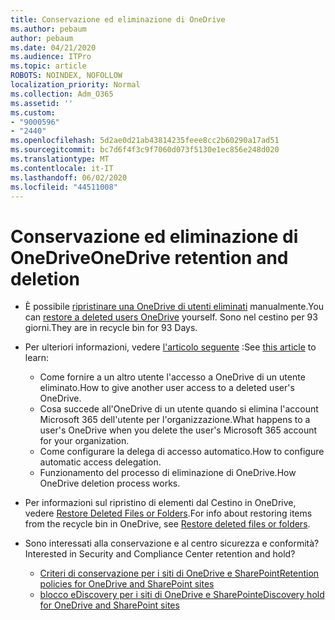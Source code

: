 ```yaml
---
title: Conservazione ed eliminazione di OneDrive
ms.author: pebaum
author: pebaum
ms.date: 04/21/2020
ms.audience: ITPro
ms.topic: article
ROBOTS: NOINDEX, NOFOLLOW
localization_priority: Normal
ms.collection: Adm_O365
ms.assetid: ''
ms.custom:
- "9000596"
- "2440"
ms.openlocfilehash: 5d2ae0d21ab43814235feee8cc2b60290a17ad51
ms.sourcegitcommit: bc7d6f4f3c9f7060d073f5130e1ec856e248d020
ms.translationtype: MT
ms.contentlocale: it-IT
ms.lasthandoff: 06/02/2020
ms.locfileid: "44511008"
---
```

# <a name="onedrive-retention-and-deletion"></a><span data-ttu-id="d20a5-102">Conservazione ed eliminazione di OneDrive</span><span class="sxs-lookup"><span data-stu-id="d20a5-102">OneDrive retention and deletion</span></span>

- <span data-ttu-id="d20a5-103">È possibile [ripristinare una OneDrive di utenti eliminati](https://docs.microsoft.com/onedrive/restore-deleted-onedrive) manualmente.</span><span class="sxs-lookup"><span data-stu-id="d20a5-103">You can [restore a deleted users OneDrive](https://docs.microsoft.com/onedrive/restore-deleted-onedrive) yourself.</span></span> <span data-ttu-id="d20a5-104">Sono nel cestino per 93 giorni.</span><span class="sxs-lookup"><span data-stu-id="d20a5-104">They are in recycle bin for 93 Days.</span></span>

- <span data-ttu-id="d20a5-105">Per ulteriori informazioni, vedere [l'articolo seguente](https://docs.microsoft.com/onedrive/retention-and-deletion) :</span><span class="sxs-lookup"><span data-stu-id="d20a5-105">See [this article](https://docs.microsoft.com/onedrive/retention-and-deletion) to learn:</span></span>
    - <span data-ttu-id="d20a5-106">Come fornire a un altro utente l'accesso a OneDrive di un utente eliminato.</span><span class="sxs-lookup"><span data-stu-id="d20a5-106">How to give another user access to a deleted user's OneDrive.</span></span>
    - <span data-ttu-id="d20a5-107">Cosa succede all'OneDrive di un utente quando si elimina l'account Microsoft 365 dell'utente per l'organizzazione.</span><span class="sxs-lookup"><span data-stu-id="d20a5-107">What happens to a user's OneDrive when you delete the user's Microsoft 365 account for your organization.</span></span>
    - <span data-ttu-id="d20a5-108">Come configurare la delega di accesso automatico.</span><span class="sxs-lookup"><span data-stu-id="d20a5-108">How to configure automatic access delegation.</span></span>
    - <span data-ttu-id="d20a5-109">Funzionamento del processo di eliminazione di OneDrive.</span><span class="sxs-lookup"><span data-stu-id="d20a5-109">How OneDrive deletion process works.</span></span>

- <span data-ttu-id="d20a5-110">Per informazioni sul ripristino di elementi dal Cestino in OneDrive, vedere [Restore Deleted Files or Folders](https://support.office.com/article/949ada80-0026-4db3-a953-c99083e6a84f).</span><span class="sxs-lookup"><span data-stu-id="d20a5-110">For info about restoring items from the recycle bin in OneDrive, see [Restore deleted files or folders](https://support.office.com/article/949ada80-0026-4db3-a953-c99083e6a84f).</span></span>

- <span data-ttu-id="d20a5-111">Sono interessati alla conservazione e al centro sicurezza e conformità?</span><span class="sxs-lookup"><span data-stu-id="d20a5-111">Interested in Security and Compliance Center retention and hold?</span></span>
    - [<span data-ttu-id="d20a5-112">Criteri di conservazione per i siti di OneDrive e SharePoint</span><span class="sxs-lookup"><span data-stu-id="d20a5-112">Retention policies for OneDrive and SharePoint sites</span></span>](https://docs.microsoft.com/microsoft-365/compliance/retention-policies)
    - [<span data-ttu-id="d20a5-113">blocco eDiscovery per i siti di OneDrive e SharePoint</span><span class="sxs-lookup"><span data-stu-id="d20a5-113">eDiscovery hold for OneDrive and SharePoint sites</span></span>](https://docs.microsoft.com/office365/securitycompliance/ediscovery-cases#step-4-place-content-locations-on-hold)
